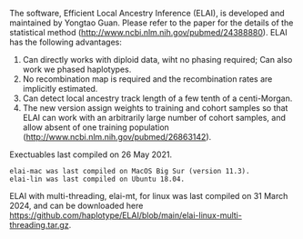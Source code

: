 
The software, Efficient Local Ancestry Inference (ELAI), is developed and maintained by Yongtao Guan.  Please refer to the paper for the details of the statistical method (http://www.ncbi.nlm.nih.gov/pubmed/24388880). ELAI has the following advantages:

   1) Can directly works with diploid data, wiht no phasing required; Can also work we phased haplotypes. 
   2) No recombination map is required and the recombination rates are implicitly estimated. 
   3) Can detect local ancestry track length of a few tenth of a centi-Morgan.
   4) The new version assign weights to training and cohort samples so that ELAI can work with an arbitrarily large number of cohort samples, and allow absent of one training population (http://www.ncbi.nlm.nih.gov/pubmed/26863142). 


Exectuables last compiled on 26 May 2021. 
    
    elai-mac was last compiled on MacOS Big Sur (version 11.3).
    elai-lin was last compiled on Ubuntu 18.04. 

ELAI with multi-threading, elai-mt, for linux was last compiled on 31 March 2024, and can be downloaded here https://github.com/haplotype/ELAI/blob/main/elai-linux-multi-threading.tar.gz. 
